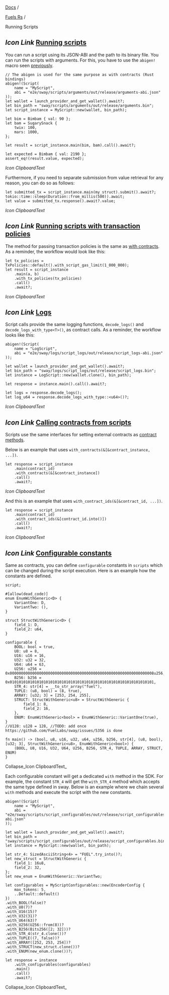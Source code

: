 [Docs](https://docs.fuel.network/) /

[Fuels Rs](https://docs.fuel.network/docs/fuels-rs/) /

Running Scripts

## _Icon Link_ [Running scripts](https://docs.fuel.network/docs/fuels-rs/running-scripts/\#running-scripts)

You can run a script using its JSON-ABI and the path to its binary file. You can run the scripts with arguments. For this, you have to use the `abigen!` macro seen [previously](https://docs.fuel.network/docs/fuels-rs/abigen/the-abigen-macro/).

```fuel_Box fuel_Box-idXKMmm-css
// The abigen is used for the same purpose as with contracts (Rust bindings)
abigen!(Script(
    name = "MyScript",
    abi = "e2e/sway/scripts/arguments/out/release/arguments-abi.json"
));
let wallet = launch_provider_and_get_wallet().await?;
let bin_path = "sway/scripts/arguments/out/release/arguments.bin";
let script_instance = MyScript::new(wallet, bin_path);

let bim = Bimbam { val: 90 };
let bam = SugarySnack {
    twix: 100,
    mars: 1000,
};

let result = script_instance.main(bim, bam).call().await?;

let expected = Bimbam { val: 2190 };
assert_eq!(result.value, expected);
```

_Icon ClipboardText_

Furthermore, if you need to separate submission from value retrieval for any reason, you can do so as follows:

```fuel_Box fuel_Box-idXKMmm-css
let submitted_tx = script_instance.main(my_struct).submit().await?;
tokio::time::sleep(Duration::from_millis(500)).await;
let value = submitted_tx.response().await?.value;
```

_Icon ClipboardText_

## _Icon Link_ [Running scripts with transaction policies](https://docs.fuel.network/docs/fuels-rs/running-scripts/\#running-scripts-with-transaction-policies)

The method for passing transaction policies is the same as [with contracts](https://docs.fuel.network/docs/fuels-rs/calling-contracts/tx-policies/). As a reminder, the workflow would look like this:

```fuel_Box fuel_Box-idXKMmm-css
let tx_policies = TxPolicies::default().with_script_gas_limit(1_000_000);
let result = script_instance
    .main(a, b)
    .with_tx_policies(tx_policies)
    .call()
    .await?;
```

_Icon ClipboardText_

## _Icon Link_ [Logs](https://docs.fuel.network/docs/fuels-rs/running-scripts/\#logs)

Script calls provide the same logging functions, `decode_logs()` and `decode_logs_with_type<T>()`, as contract calls. As a reminder, the workflow looks like this:

```fuel_Box fuel_Box-idXKMmm-css
abigen!(Script(
    name = "LogScript",
    abi = "e2e/sway/logs/script_logs/out/release/script_logs-abi.json"
));

let wallet = launch_provider_and_get_wallet().await?;
let bin_path = "sway/logs/script_logs/out/release/script_logs.bin";
let instance = LogScript::new(wallet.clone(), bin_path);

let response = instance.main().call().await?;

let logs = response.decode_logs();
let log_u64 = response.decode_logs_with_type::<u64>()?;
```

_Icon ClipboardText_

## _Icon Link_ [Calling contracts from scripts](https://docs.fuel.network/docs/fuels-rs/running-scripts/\#calling-contracts-from-scripts)

Scripts use the same interfaces for setting external contracts as [contract methods](https://docs.fuel.network/docs/fuels-rs/calling-contracts/other-contracts/).

Below is an example that uses `with_contracts(&[&contract_instance, ...])`.

```fuel_Box fuel_Box-idXKMmm-css
let response = script_instance
    .main(contract_id)
    .with_contracts(&[&contract_instance])
    .call()
    .await?;
```

_Icon ClipboardText_

And this is an example that uses `with_contract_ids(&[&contract_id, ...])`.

```fuel_Box fuel_Box-idXKMmm-css
let response = script_instance
    .main(contract_id)
    .with_contract_ids(&[contract_id.into()])
    .call()
    .await?;
```

_Icon ClipboardText_

## _Icon Link_ [Configurable constants](https://docs.fuel.network/docs/fuels-rs/running-scripts/\#configurable-constants)

Same as contracts, you can define `configurable` constants in `scripts` which can be changed during the script execution. Here is an example how the constants are defined.

```fuel_Box fuel_Box-idXKMmm-css
script;

#[allow(dead_code)]
enum EnumWithGeneric<D> {
    VariantOne: D,
    VariantTwo: (),
}

struct StructWithGeneric<D> {
    field_1: D,
    field_2: u64,
}

configurable {
    BOOL: bool = true,
    U8: u8 = 8,
    U16: u16 = 16,
    U32: u32 = 32,
    U64: u64 = 63,
    U256: u256 = 0x0000000000000000000000000000000000000000000000000000000000000008u256,
    B256: b256 = 0x0101010101010101010101010101010101010101010101010101010101010101,
    STR_4: str[4] = __to_str_array("fuel"),
    TUPLE: (u8, bool) = (8, true),
    ARRAY: [u32; 3] = [253, 254, 255],
    STRUCT: StructWithGeneric<u8> = StructWithGeneric {
        field_1: 8,
        field_2: 16,
    },
    ENUM: EnumWithGeneric<bool> = EnumWithGeneric::VariantOne(true),
}
//U128: u128 = 128, //TODO: add once https://github.com/FuelLabs/sway/issues/5356 is done

fn main() -> (bool, u8, u16, u32, u64, u256, b256, str[4], (u8, bool), [u32; 3], StructWithGeneric<u8>, EnumWithGeneric<bool>) {
    (BOOL, U8, U16, U32, U64, U256, B256, STR_4, TUPLE, ARRAY, STRUCT, ENUM)
}

```

Collapse_Icon ClipboardText_

Each configurable constant will get a dedicated `with` method in the SDK. For example, the constant `STR_4` will get the `with_STR_4` method which accepts the same type defined in sway. Below is an example where we chain several `with` methods and execute the script with the new constants.

```fuel_Box fuel_Box-idXKMmm-css
abigen!(Script(
    name = "MyScript",
    abi = "e2e/sway/scripts/script_configurables/out/release/script_configurables-abi.json"
));

let wallet = launch_provider_and_get_wallet().await?;
let bin_path = "sway/scripts/script_configurables/out/release/script_configurables.bin";
let instance = MyScript::new(wallet, bin_path);

let str_4: SizedAsciiString<4> = "FUEL".try_into()?;
let new_struct = StructWithGeneric {
    field_1: 16u8,
    field_2: 32,
};
let new_enum = EnumWithGeneric::VariantTwo;

let configurables = MyScriptConfigurables::new(EncoderConfig {
    max_tokens: 5,
    ..Default::default()
})
.with_BOOL(false)?
.with_U8(7)?
.with_U16(15)?
.with_U32(31)?
.with_U64(63)?
.with_U256(U256::from(8))?
.with_B256(Bits256([2; 32]))?
.with_STR_4(str_4.clone())?
.with_TUPLE((7, false))?
.with_ARRAY([252, 253, 254])?
.with_STRUCT(new_struct.clone())?
.with_ENUM(new_enum.clone())?;

let response = instance
    .with_configurables(configurables)
    .main()
    .call()
    .await?;
```

Collapse_Icon ClipboardText_